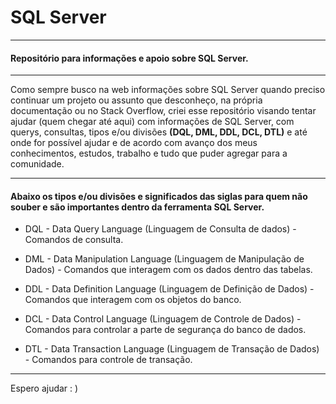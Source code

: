 # SQL Server

---

#### Repositório para informações e apoio sobre SQL Server.

---

Como sempre busco na web informações sobre SQL Server quando preciso continuar um projeto ou assunto que desconheço, na própria documentação ou no Stack Overflow, criei esse repositório visando tentar ajudar (quem chegar até aqui) com informações de SQL Server, com querys, consultas, tipos e/ou divisões __(DQL, DML, DDL, DCL, DTL)__ e até onde for possível ajudar e de acordo com avanço dos meus conhecimentos, estudos, trabalho e tudo que puder agregar para a comunidade.

---

#### Abaixo os tipos e/ou divisões e significados das siglas para quem não souber e são importantes dentro da ferramenta SQL Server.

* DQL - Data Query Language (Linguagem de Consulta de dados) - Comandos de consulta.

* DML - Data Manipulation Language (Linguagem de Manipulação de Dados) - Comandos que interagem com os dados dentro das tabelas.

* DDL - Data Definition Language (Linguagem de Definição de Dados) - Comandos que interagem com os objetos do banco.

* DCL - Data Control Language (Linguagem de Controle de Dados) - Comandos para controlar a parte de segurança do banco de dados.

* DTL - Data Transaction Language (Linguagem de Transação de Dados) - Comandos para controle de transação.

---

Espero ajudar : )

